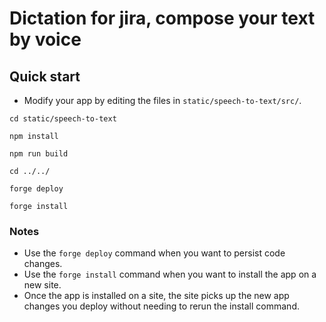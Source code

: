 # Dictation for jira, compose your text by voice

## Quick start

- Modify your app by editing the files in `static/speech-to-text/src/`.


```
cd static/speech-to-text
```
```
npm install
```

```
npm run build
```
```
cd ../../
```
```
forge deploy
```
```
forge install
```

### Notes
- Use the `forge deploy` command when you want to persist code changes.
- Use the `forge install` command when you want to install the app on a new site.
- Once the app is installed on a site, the site picks up the new app changes you deploy without needing to rerun the install command.
